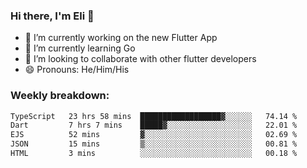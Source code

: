 ### Hi there, I'm Eli 👋
- 🔭 I’m currently working on the new Flutter App
- 🌱 I’m currently learning Go
- 🦄 I’m looking to collaborate with other flutter developers
- 😄 Pronouns: He/Him/His

### Weekly breakdown:
<!--START_SECTION:waka-->

```txt
TypeScript   23 hrs 58 mins  ██████████████████▓░░░░░░   74.14 %
Dart         7 hrs 7 mins    █████▓░░░░░░░░░░░░░░░░░░░   22.01 %
EJS          52 mins         ▓░░░░░░░░░░░░░░░░░░░░░░░░   02.69 %
JSON         15 mins         ▒░░░░░░░░░░░░░░░░░░░░░░░░   00.81 %
HTML         3 mins          ░░░░░░░░░░░░░░░░░░░░░░░░░   00.18 %
```

<!--END_SECTION:waka-->
